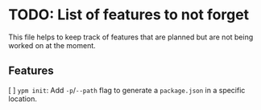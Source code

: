 # TODO: List of features to not forget

This file helps to keep track of features that are planned but are not being worked on at the moment.

## Features

[ ] `ypm init`: Add `-p`/`--path` flag to generate a `package.json` in a specific location.
